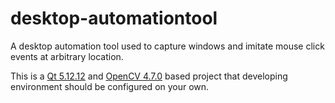 # desktop-automationtool
A desktop automation tool used to capture windows and imitate mouse click events at arbitrary location. 

This is a [Qt 5.12.12](https://www.qt.io/offline-installers) and [OpenCV 4.7.0](https://opencv.org/releases/) based project that developing environment should be configured on your own.

